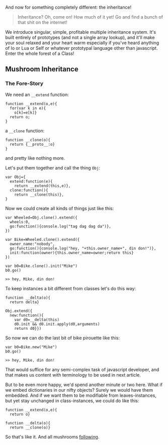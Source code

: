 <link href="/css/markdown.css" rel="stylesheet"></link>

And now for something completely different: the inheritance!

>Inheritance? Oh, come on! How much of it yet! Go and find a bunch of
 that shit on the internet!

We introduce singular, simple, profitable multiple inheritance system.
It's built entirely of prototypes (and not a single array lookup), and
it'll make your soul relaxed and your heart warm especially if you've heard
anything of Io or Lua or Self or whatever prototypal language
other than javascript. Enter the whole forest of a Class!

## Mushroom Inheritance

### The Fore-Story

We need an `__extend` function:

    function __extend(o,e){
      for(var k in e){
        o[k]=e[k]}
      return o;
    }

a `__clone` function:

    function __clone(o){
      return {__proto__:o}
    }

and pretty like nothing more.

Let's put them together and call the thing `Obj`:

    var Obj={
      extend:function(e){
        return __extend(this,e)},
      clone:function(){
        return __clone(this)},
    }
    
Now we could create all kinds of things just like this:

    var Wheeled=Obj.clone().extend({
      wheels:0,
      go:function(){console.log("tag dag dag da")},
    })

    var Bike=Wheeled.clone().extend({
      owner_name:"nobody",
      go:function(){console.log("hey, "+this.owner_name+", din don!")},
      init:function(owner){this.owner_name=owner;return this}
    })

    var b0=Bike.clone().init("Mike")
    b0.go()

    >> hey, Mike, din don!

To keep instances a bit different from classes let's do this way:

    function __delta(o){
      return delta}
    
    Obj.extend({
      new:function(){
        var d0=__delta(this)
        d0.init && d0.init.apply(d0,arguments)
        return d0}})

So now we can do the last bit of bike pirouette like this:

    var b0=Bike.new("Mike")
    b0.go()

    >> hey, Mike, din don!

That would suffice for any semi-complex task of javascript developer, and
that makes us content with terminology to be used in next article.

But to be even more happy, we'd spend another minute or two here.
What if we embed dictionaries in our nifty objects? Surely we
would have them embedded. And if we want them to be modifiable from leaves-instances,
but yet stay unchanged in class-instances, we could do like this:

    function __extend(o,e){
      return o}
    
    function __delta(o){
      return __clone(o)}

So that's like it. And all mushrooms [following](/clos/).

        

